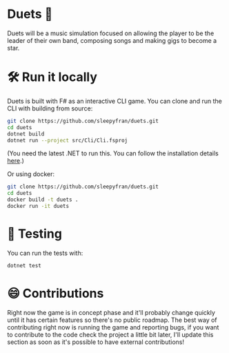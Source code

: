 # Duets 🎸

Duets will be a music simulation focused on allowing the player to be the leader of their own band, composing songs and making gigs to become a star.

# 🛠 Run it locally

Duets is built with F# as an interactive CLI game. You can clone and run the CLI with building from source:

```bash
git clone https://github.com/sleepyfran/duets.git
cd duets
dotnet build
dotnet run --project src/Cli/Cli.fsproj
```

(You need the latest .NET to run this. You can follow the installation details [here](https://dotnet.microsoft.com/download).)

Or using docker:

```bash
git clone https://github.com/sleepyfran/duets.git
cd duets
docker build -t duets .
docker run -it duets
```

# 🧪 Testing

You can run the tests with:

```bash
dotnet test
```

# 😄 Contributions

Right now the game is in concept phase and it'll probably change quickly until it has certain features so there's no public roadmap. The best way of contributing right now is running the game and reporting bugs, if you want to contribute to the code check the project a little bit later, I'll update this section as soon as it's possible to have external contributions!
